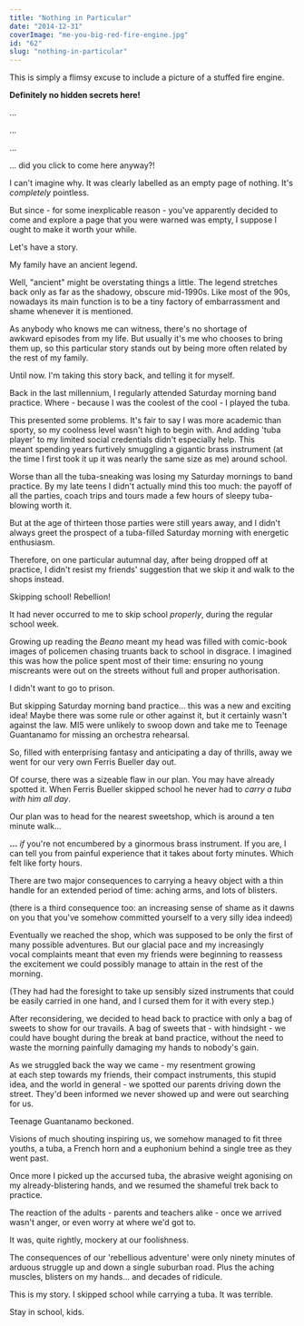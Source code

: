 ```yaml
---
title: "Nothing in Particular"
date: "2014-12-31"
coverImage: "me-you-big-red-fire-engine.jpg"
id: "62"
slug: "nothing-in-particular"
---
```


This is simply a flimsy excuse to include a picture of a stuffed fire engine.

**Definitely no hidden secrets here!**

<!--more-->

...

...

...

... did you click to come here anyway?!

I can't imagine why. It was clearly labelled as an empty page of nothing. It's _completely_ pointless.

But since - for some inexplicable reason - you've apparently decided to come and explore a page that you were warned was empty, I suppose I ought to make it worth your while.

Let's have a story.

My family have an ancient legend.

Well, "ancient" might be overstating things a little. The legend stretches back only as far as the shadowy, obscure mid-1990s. Like most of the 90s, nowadays its main function is to be a tiny factory of embarrassment and shame whenever it is mentioned.

As anybody who knows me can witness, there's no shortage of awkward episodes from my life. But usually it's me who chooses to bring them up, so this particular story stands out by being more often related by the rest of my family.

Until now. I'm taking this story back, and telling it for myself.

Back in the last millennium, I regularly attended Saturday morning band practice. Where - because I was the coolest of the cool - I played the tuba.

This presented some problems. It's fair to say I was more academic than sporty, so my coolness level wasn't high to begin with. And adding 'tuba player' to my limited social credentials didn't especially help. This meant spending years furtively smuggling a gigantic brass instrument (at the time I first took it up it was nearly the same size as me) around school.

Worse than all the tuba-sneaking was losing my Saturday mornings to band practice. By my late teens I didn't actually mind this too much: the payoff of all the parties, coach trips and tours made a few hours of sleepy tuba-blowing worth it.

But at the age of thirteen those parties were still years away, and I didn't always greet the prospect of a tuba-filled Saturday morning with energetic enthusiasm.

Therefore, on one particular autumnal day, after being dropped off at practice, I didn't resist my friends' suggestion that we skip it and walk to the shops instead.

Skipping school! Rebellion!

It had never occurred to me to skip school _properly_, during the regular school week.

Growing up reading the _Beano_ meant my head was filled with comic-book images of policemen chasing truants back to school in disgrace. I imagined this was how the police spent most of their time: ensuring no young miscreants were out on the streets without full and proper authorisation.

I didn't want to go to prison.

But skipping Saturday morning band practice... this was a new and exciting idea! Maybe there was some rule or other against it, but it certainly wasn't against the law. MI5 were unlikely to swoop down and take me to Teenage Guantanamo for missing an orchestra rehearsal.

So, filled with enterprising fantasy and anticipating a day of thrills, away we went for our very own Ferris Bueller day out.

Of course, there was a sizeable flaw in our plan. You may have already spotted it. When Ferris Bueller skipped school he never had to _carry a tuba with him all day_.

Our plan was to head for the nearest sweetshop, which is around a ten minute walk...

**...** _if_ you're not encumbered by a ginormous brass instrument. If you are, I can tell you from painful experience that it takes about forty minutes. Which felt like forty hours.

There are two major consequences to carrying a heavy object with a thin handle for an extended period of time: aching arms, and lots of blisters.

(there is a third consequence too: an increasing sense of shame as it dawns on you that you've somehow committed yourself to a very silly idea indeed)

Eventually we reached the shop, which was supposed to be only the first of many possible adventures. But our glacial pace and my increasingly vocal complaints meant that even my friends were beginning to reassess the excitement we could possibly manage to attain in the rest of the morning.

(They had had the foresight to take up sensibly sized instruments that could be easily carried in one hand, and I cursed them for it with every step.)

After reconsidering, we decided to head back to practice with only a bag of sweets to show for our travails. A bag of sweets that - with hindsight - we could have bought during the break at band practice, without the need to waste the morning painfully damaging my hands to nobody's gain.

As we struggled back the way we came - my resentment growing at each step towards my friends, their compact instruments, this stupid idea, and the world in general - we spotted our parents driving down the street. They'd been informed we never showed up and were out searching for us.

Teenage Guantanamo beckoned.

Visions of much shouting inspiring us, we somehow managed to fit three youths, a tuba, a French horn and a euphonium behind a single tree as they went past.

Once more I picked up the accursed tuba, the abrasive weight agonising on my already-blistering hands, and we resumed the shameful trek back to practice.

The reaction of the adults - parents and teachers alike - once we arrived wasn't anger, or even worry at where we'd got to.

It was, quite rightly, mockery at our foolishness.

The consequences of our 'rebellious adventure' were only ninety minutes of arduous struggle up and down a single suburban road. Plus the aching muscles, blisters on my hands... and decades of ridicule.

This is my story. I skipped school while carrying a tuba. It was terrible.

Stay in school, kids.
